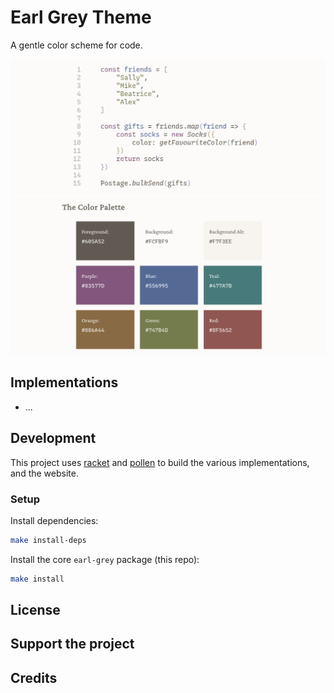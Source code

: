 # Earl Grey Theme

A gentle color scheme for code.

![Earl Grey demo with javascript code](./eg-demo.png)
![Earl Grey color palette](./eg-colors.png)


## Implementations

- ...


## Development

This project uses [racket](https://racket-lang.org/) and [pollen](https://docs.racket-lang.org/pollen/) to build the various implementations,
and the website.

### Setup

Install dependencies:

``` sh
make install-deps
```

Install the core `earl-grey` package (this repo):

``` sh
make install
```


## License


## Support the project


## Credits


